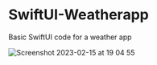 # SwiftUI-Weatherapp
Basic SwiftUI code for a weather app

![Screenshot 2023-02-15 at 19 04 55](https://user-images.githubusercontent.com/96183439/219065946-8f759a55-ca98-4a0c-8f87-1e969fa19795.png)
